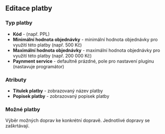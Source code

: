 ## Editace platby

### Typ platby

+ **Kód** - (např. PPL)
+ **Minimální hodnota objednávky** - minimální hodnota objednávky pro využití této platby (např. 500 Kč)
+ **Maximální hodnota objednávky** - maximální hodnota objednávky pro využití této platby (např. 200 000 Kč)
+ **Paynment service** - defaultně prázdné, pole pro nastavení pluginu (nastavuje programátor)


### Atributy

+ **Titulek platby** - zobrazovaný název platby
+ **Popisek platby** - zobrazovaný popisek platby


### Možné platby

Výběr možných doprav ke konkrétní dopravě. Jednotlivé dopravy se zaškrtávají.